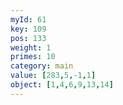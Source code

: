 ```yaml
---
myId: 61
key: 109
pos: 133
weight: 1
primes: 10
category: main
value: [283,5,-1,1]
object: [1,4,6,9,13,14]
---
```

